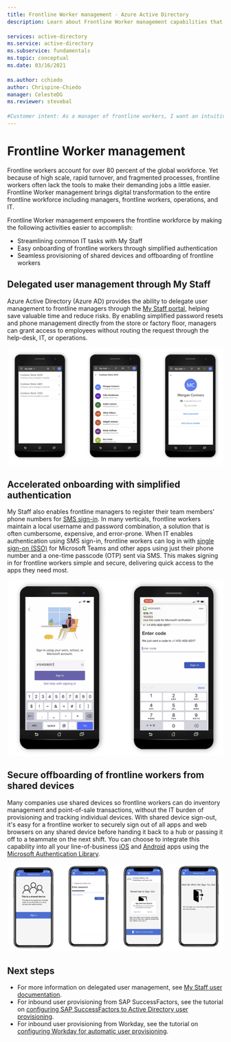 ```yaml
---
title: Frontline Worker management - Azure Active Directory
description: Learn about Frontline Worker management capabilities that are provided through the My Staff portal.

services: active-directory
ms.service: active-directory
ms.subservice: fundamentals
ms.topic: conceptual
ms.date: 03/16/2021

ms.author: cchiedo
author: Chrispine-Chiedo
manager: CelesteDG
ms.reviewer: stevebal

#Customer intent: As a manager of frontline workers, I want an intuitive portal so that I can easily onboard new workers and provision shared devices.
---
```

# Frontline Worker management

Frontline workers account for over 80 percent of the global workforce. Yet because of high scale, rapid turnover, and fragmented processes, frontline workers often lack the tools to make their demanding jobs a little easier. Frontline Worker management brings digital transformation to the entire frontline workforce including managers, frontline workers, operations, and IT.

Frontline Worker management empowers the frontline workforce by making the following activities easier to accomplish:
- Streamlining common IT tasks with My Staff
- Easy onboarding of frontline workers through simplified authentication
- Seamless provisioning of shared devices and offboarding of frontline workers

## Delegated user management through My Staff

Azure Active Directory (Azure AD) provides the ability to delegate user management to frontline managers through the [My Staff portal](../roles/my-staff-configure.md), helping save valuable time and reduce risks. By enabling simplified password resets and phone management directly from the store or factory floor, managers can grant access to employees without routing the request through the help-desk, IT, or operations.

![Delegated user management in the My Staff portal](media/concept-fundamentals-flw/delegated-user-manage.png)

## Accelerated onboarding with simplified authentication

My Staff also enables frontline managers to register their team members' phone numbers for [SMS sign-in](../authentication/howto-authentication-sms-signin.md). In many verticals, frontline workers maintain a local username and password combination, a solution that is often cumbersome, expensive, and error-prone. When IT enables authentication using SMS sign-in, frontline workers can log in with [single sign-on (SSO)](../manage-apps/what-is-single-sign-on.md) for Microsoft Teams and other apps using just their phone number and a one-time passcode (OTP) sent via SMS. This makes signing in for frontline workers simple and secure, delivering quick access to the apps they need most.

![SMS sign-in](media/concept-fundamentals-flw/sms-signin.png)

## Secure offboarding of frontline workers from shared devices

Many companies use shared devices so frontline workers can do inventory management and point-of-sale transactions, without the IT burden of provisioning and tracking individual devices. With shared device sign-out, it's easy for a frontline worker to securely sign out of all apps and web browsers on any shared device before handing it back to a hub or passing it off to a teammate on the next shift. You can choose to integrate this capability into all your line-of-business [iOS](../develop/msal-ios-shared-devices.md) and [Android](../develop/msal-android-shared-devices.md) apps using the [Microsoft Authentication Library](../develop/msal-overview.md).

![Shared device sign-out](media/concept-fundamentals-flw/shared-device-signout.png)

## Next steps

- For more information on delegated user management, see [My Staff user documentation](../user-help/my-staff-team-manager.md).
- For inbound user provisioning from SAP SuccessFactors, see the tutorial on [configuring SAP SuccessFactors to Active Directory user provisioning](../saas-apps/sap-successfactors-inbound-provisioning-tutorial.md).
- For inbound user provisioning from Workday, see the tutorial on [configuring Workday for automatic user provisioning](../saas-apps/workday-inbound-tutorial.md).
